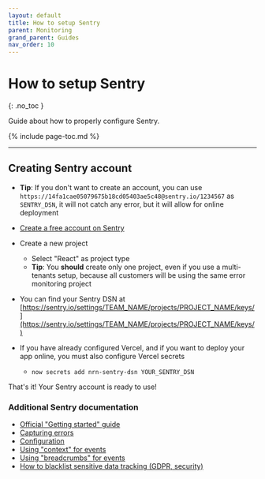 ```yaml
---
layout: default
title: How to setup Sentry
parent: Monitoring
grand_parent: Guides
nav_order: 10
---
```


# How to setup Sentry
{: .no_toc }

<div class="code-example" markdown="1">
Guide about how to properly configure Sentry.
</div>

{% include page-toc.md %}

---

## Creating Sentry account

- **Tip**: If you don't want to create an account, you can use `https://14fa1cae05079675b18cd05403ae5c48@sentry.io/1234567` as `SENTRY_DSN`, it will not catch any error, but it will allow for online deployment

- [Create a free account on Sentry](https://sentry.io/signup/?ref=unly-nrn)
- Create a new project
    - Select "React" as project type
    - **Tip**: You **should** create only one project, even if you use a multi-tenants setup, because all customers will be using the same error monitoring project
- You can find your Sentry DSN at [https://sentry.io/settings/TEAM_NAME/projects/PROJECT_NAME/keys/](https://sentry.io/settings/TEAM_NAME/projects/PROJECT_NAME/keys/)
- If you have already configured Vercel, and if you want to deploy your app online, you must also configure Vercel secrets
    - `now secrets add nrn-sentry-dsn YOUR_SENTRY_DSN`

That's it! Your Sentry account is ready to use!

### Additional Sentry documentation

- [Official "Getting started" guide](https://docs.sentry.io/error-reporting/quickstart/?platform=javascript)
- [Capturing errors](https://docs.sentry.io/error-reporting/capturing/?platform=javascript)
- [Configuration](https://docs.sentry.io/error-reporting/configuration/?platform=javascript)
- [Using "context" for events](https://docs.sentry.io/enriching-error-data/context/?platform=javascript)
- [Using "breadcrumbs" for events](https://docs.sentry.io/enriching-error-data/breadcrumbs/?platform=javascript)
- [How to blacklist sensitive data tracking (GDPR, security)](https://docs.sentry.io/data-management/sensitive-data/)
